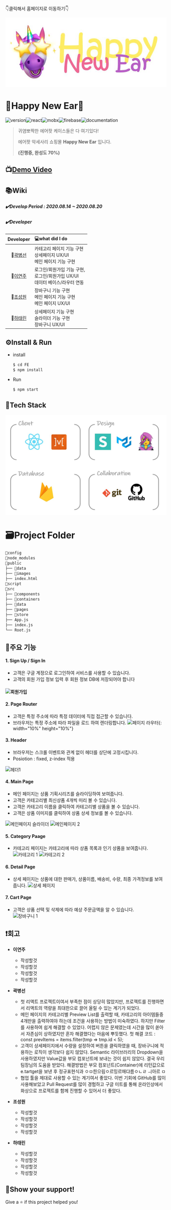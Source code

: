 👇클릭해서 홈페이지로 이동하기👇

![Happy New Year Logo](./public/images/HappyNewEar.JPG)

# 🦄Happy New Ear🦄

![version](<https://img.shields.io/badge/version-0.1.0-red>)![react](<https://img.shields.io/badge/react-16.13.1-yellow>)![mobx](<https://img.shields.io/badge/mobx-5.15.5-blueviolet>)![firebase](<https://img.shields.io/badge/firebase-7.18.0-brightgreen>)![documentation](<https://img.shields.io/badge/documentation-yes-ff69b4>)

> 귀염뽀짝한 에어팟 케이스들은 다 여기있다!
>
> 에어팟 악세사리 쇼핑몰 **Happy New Ear** 입니다.
>
> **(진행중, 완성도 70%)**



## 📺[Demo Video](https://www.youtube.com/watch?v=YOCiTByHRqs) 



## 📚Wiki

##### ✔️Develop Period : 2020.08.14 ~ 2020.08.20

##### ✔️Developer

|               Developer                | 💻what did I do                                               |
| :------------------------------------: | :----------------------------------------------------------- |
| 🙂[곽병선](https://github.com/kwak-bs)  | 카테고리 페이지 기능 구현<br />상세페이지 UX/UI<br />메인 페이지 기능 구현 |
| 🙂[이연주](https://github.com/Joylish)  | 로그인/회원가입 기능 구현,<br />로그인/회원가입 UX/UI<br />데이터 베이스/라우터 연동 |
|  🙂[조성원](https://github.com/JSWww>)  | 장바구니 기능 구현<br />메인 페이지 기능 구현<br />메인 페이지 UX/UI |
| 🙂[하태린](https://github.com/hataerin) | 상세페이지 기능 구현<br />슬라이더 기능 구현<br />장바구니 UX/UI |





## ⚙️Install & Run

- install

  ```Shell
  $ cd FE
  $ npm install
  ```

- Run

  ```shell
  $ npm start
  ```



## 🔨Tech Stack

![개발환경](./public/images/library.JPG) 



# 🗃️Project Folder

```
📁config
📁node_modules
📁public
├── 📁data
├── 📁images
├── index.html
📁script
📁src
├── 📁components
├── 📁containers
├── 📁data
├── 📁pages
├── 📁store
├── App.js
├── index.js
└── Root.js
```



## 📌주요 기능

#### **1. Sign Up / Sign In**   

- 고객은 구글 계정으로 로그인하여 서비스를 사용할 수 있습니다.
- 고객의 회원 가입 정보 입력 후 회원 정보 DB에 저장되어야 합니다

#### ![회원가입](https://user-images.githubusercontent.com/51367622/90961683-a2e85400-e4e5-11ea-9301-27176503b4d7.PNG)

#### **2. Page Router**

- 고객은 특정 주소에 따라 특정 데이터에 직접 접근할 수 있습니다.
- 브라우저는 특정 주소에 따라 파일을 로드 하여 렌더링합니다. 
  ![페이지 라우터](https://user-images.githubusercontent.com/51367622/90961679-a1b72700-e4e5-11ea-950e-559970d26c36.PNG){: width="10%" height="10%"}

#### **3. Header**

- 브라우저는 스크롤 이벤트와 관계 없이 헤더를 상단에 고정시킵니다. 
- Posiotion : fixed, z-index 적용

![헤더1](https://user-images.githubusercontent.com/51367622/90961680-a1b72700-e4e5-11ea-949c-02d251e366f9.PNG)

#### **4. Main Page**

- 메인 페이지는 상품 기획시리즈를 슬라이딩하여 보여줍니다.
- 고객은 카테고리별 최신상품 4개씩 미리 볼 수 있습니다. 
- 고객은 카테고리 이름을 클릭하여 카테고리별 상품을 볼 수 있습니다.
- 고객은 상품 이미지를 클릭하여 상품 상세 정보를 볼 수 있습니다. 

![메인페이지 슬라이더](https://user-images.githubusercontent.com/51367622/90961688-a4b21780-e4e5-11ea-9ae7-15622611a386.PNG)
![메인페이지 2](https://user-images.githubusercontent.com/51367622/90961685-a380ea80-e4e5-11ea-882a-7ec349826a17.PNG)

#### **5. Category Paage**

- 카테고리 페이지는 카테고리에 따라 상품 목록과 인기 상품을 보여줍니다.
![카테고리 1](https://user-images.githubusercontent.com/51367622/90961697-a7ad0800-e4e5-11ea-83dd-219994f90adc.PNG)
![카테고리 2](https://user-images.githubusercontent.com/51367622/90961677-9fed6380-e4e5-11ea-9edf-b8cd3e1a2193.PNG)

#### **6. Detail Page**

- 상세 페이지는 상품에 대한 판매가, 상품이름, 배송비, 수량, 최종 가격정보를 보여줍니다. 
![상세 페이지](https://user-images.githubusercontent.com/51367622/90961693-a54aae00-e4e5-11ea-8fce-c0eb20ab8b6c.PNG)

#### **7. Cart Page**

- 고객은 상품 선택 및 삭제에 따라 예상 주문금액을 알 수 있습니다.  
![장바구니 1](https://user-images.githubusercontent.com/51367622/90961694-a5e34480-e4e5-11ea-856d-9f584440b940.PNG)



## ❗️회고

- **이연주** 

  - 작성할것
  * 작성할것 
  + 작성할것 
  - 작성할것 

- **곽병선**  
  - 첫 리액트 프로젝트이여서 부족한 점이 상당히 많았지만, 프로젝트를 진행하면서 리액트의 역량을 최대한으로 끌어 올릴 수 있는 계기가 되었다.
  * 메인 페이지의 카테고리별 Preview List를 출력할 때, 카테고리의 아이템들중 4개만을 출력하여야 하는데 조건을 사용하는 방법이 미숙하였다. 하지만 Filter를 사용하여 쉽게 해결할 수 있었다. 어렵지 않은 문제였는데 시간을 많이 쏟아서 자존심이 상하였지만 혼자 해결했다는 마음에 뿌듯했다. 첫 해결 코드 : const prevItems = items.filter(tmp => tmp.id < 5); 
  + 고객이 상세페이지에서 수량을 설정하여 버튼을 클릭하였을 때, 장바구니에 적용하는 로직이 생각보다 쉽지 않았다. Semantic 라이브러리의 Dropdown을 사용하였지만 Value값을 부모 컴포넌트에 보내는 것이 쉽지 않았다. 결국 우리 팀장님의 도움을 받았다. 해결방법은 부모 컴포넌트(Container)에 리턴값으로 e.tartget을 보낸 후 정규표현식과 ㅇㅁ릔으림ㅇ르밍르매댜름ㅇㄴㄹ ㅢ아르 ㅁ 
  - 협업 툴을 제대로 사용할 수 있는 계기여서 좋았다. 이번 기회에 GitHub를 많이 사용해보았고 Pull Request를 많이 경험하고 구글 미트를 통해 온라인상에서 화상으로 프로젝트를 함께 진행할 수 있어서 더 좋았다. 

- **조성원** 
  - 작성할것
  * 작성할것
  + 작성할것
  - 작성할것

- **하태린** 
  - 작성할것
  * 작성할것
  + 작성할것
  - 작성할것



## 💪Show your support!

Give a ⭐️ if this project helped you!